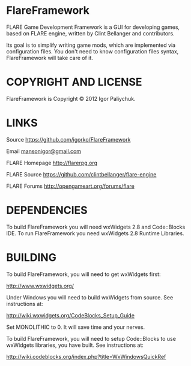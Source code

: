 FlareFramework
========

FLARE Game Development Framework is a GUI for developing games, based on FLARE engine, written by Clint Bellanger and contributors.

Its goal is to simplify writing game mods, which are implemented via configuration files. You don't need to know configuration files syntax, FlareFramework will take care of it.

COPYRIGHT AND LICENSE
=====================

FlareFramework is Copyright © 2012 Igor Paliychuk.

LINKS
=====

Source          https://github.com/igorko/FlareFramework

Email           mansonigor@gmail.com

FLARE Homepage  http://flarerpg.org

FLARE Source    https://github.com/clintbellanger/flare-engine

FLARE Forums    http://opengameart.org/forums/flare

DEPENDENCIES
============

To build FlareFramework you will need wxWidgets 2.8 and Code::Blocks IDE.
To run FlareFramework you need wxWidgets 2.8 Runtime Libraries.

BUILDING
========

To build FlareFramework, you will need to get wxWidgets first:

http://www.wxwidgets.org/

Under Windows you will need to build wxWidgets from source. See instructions at:

http://wiki.wxwidgets.org/CodeBlocks_Setup_Guide

Set MONOLITHIC to 0. It will save time and your nerves.

To build FlareFramework, you will need to setup Code::Blocks to use wxWidgets libraries, you have built. See instructions at:

http://wiki.codeblocks.org/index.php?title=WxWindowsQuickRef
